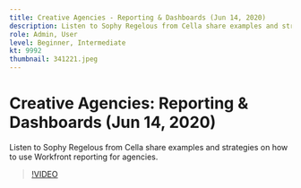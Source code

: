 ```yaml
---
title: Creative Agencies - Reporting & Dashboards (Jun 14, 2020)
description: Listen to Sophy Regelous from Cella share examples and strategies on how to use Workfront reporting for agencies.
role: Admin, User
level: Beginner, Intermediate
kt: 9992
thumbnail: 341221.jpeg
---
```


# Creative Agencies: Reporting & Dashboards (Jun 14, 2020)

Listen to Sophy Regelous from Cella share examples and strategies on how to use Workfront reporting for agencies.

>[!VIDEO](https://video.tv.adobe.com/v/341221/?quality=12&learn=on)
